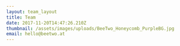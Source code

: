 ```yaml
---
layout: team_layout
title: Team
date: 2017-11-20T14:47:26.210Z
thumbnail: /assets/images/uploads/BeeTwo_Honeycomb_PurpleBG.jpg
email: hello@beetwo.at
---
```

 






